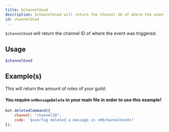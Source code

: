 ```yaml
---
title: $channelUsed
description: $channelUsed will return the channel ID of where the event was triggered.
id: channelUsed
---
```


`$channelUsed` will return the channel ID of where the event was triggered.

## Usage

```php
$channelUsed
```

## Example(s)

This will return the amount of roles of your guild:

#### You require `onMessageDelete` in your main file in order to use this example!

```javascript
bot.deletedCommand({
    channel: "channelID",
    code: `$userTag deleted a message in <#$channelUsed>!`
});
```
